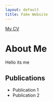 ```yaml
---
layout: default
title: Fake Website
---
```


[My CV](examplecv.pdf)

# About Me

Hello its me


## Publications

- Publication 1
- Publication 2
